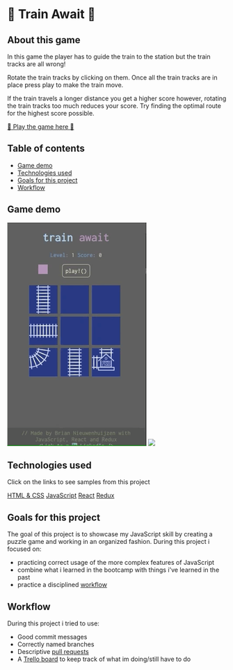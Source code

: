 # 🚂 Train Await 🚂

## About this game

In this game the player has to guide the train to the station but the train tracks are all wrong!

Rotate the train tracks by clicking on them. Once all the train tracks are in place press play to make the train move.

If the train travels a longer distance you get a higher score however, rotating the train tracks too much reduces your score. Try finding the optimal route for the highest score possible.

[🚂 Play the game here 🚂](https://train-await.netlify.com/)

## Table of contents

- [Game demo](#game-demo)
- [Technologies used](#technologies-used)
- [Goals for this project](#goals-for-this-project)
- [Workflow](#workflow)

## Game demo

![](trainawaitgif1.gif) ![](trainawaitgif2.gif)

## Technologies used

Click on the links to see samples from this project

[HTML & CSS](https://github.com/BrianBplusplus/Train-Await-Client/blob/master/src/components/Interface/EndScreenContainer.js)
[JavaScript](https://github.com/BrianBplusplus/Train-Await-Client/blob/master/src/components/Game/functions/playGame.js)
[React](https://github.com/BrianBplusplus/Train-Await-Client/blob/master/src/components/Game/GameContainer.js)
[Redux](https://github.com/BrianBplusplus/Train-Await-Client/blob/master/src/store/levels/reducer.js)

## Goals for this project

The goal of this project is to showcase my JavaScript skill by creating a puzzle game and working in an organized fashion.
During this project i focused on:

- practicing correct usage of the more complex features of JavaScript
- combine what i learned in the bootcamp with things i've learned in the past
- practice a disciplined [workflow](#workflow)

## Workflow

During this project i tried to use:

- Good commit messages
- Correctly named branches
- Descriptive [pull requests](https://github.com/BrianBplusplus/Train-Await-Client/pull/5)
- A [Trello board](https://trello.com/b/OakMNP3t/portfolio-project) to keep track of what im doing/still have to do
